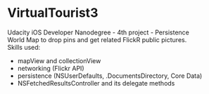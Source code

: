 # VirtualTourist3
Udacity iOS Developer Nanodegree - 4th project - Persistence <br>
World Map to drop pins and get related FlickR public pictures. <br>
Skills used:
- mapView and collectionView
- networking (Flickr API)
- persistence (NSUserDefaults, .DocumentsDirectory, Core Data)
- NSFetchedResultsController and its delegate methods
